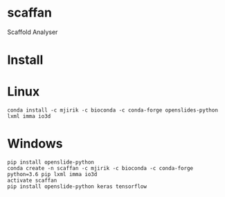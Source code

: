 # scaffan
Scaffold Analyser


# Install

# Linux

```commandline
conda install -c mjirik -c bioconda -c conda-forge openslides-python lxml imma io3d
```

# Windows

```commandline
pip install openslide-python
conda create -n scaffan -c mjirik -c bioconda -c conda-forge python=3.6 pip lxml imma io3d
activate scaffan
pip install openslide-python keras tensorflow

```
